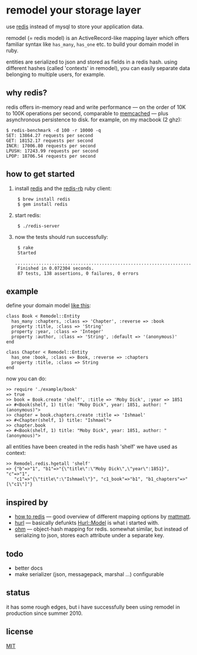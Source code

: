 # remodel your storage layer

use [redis](http://github.com/antirez/redis) instead of mysql to store your application data.

remodel (= redis model) is an ActiveRecord-like mapping layer which offers familiar syntax 
like `has_many`, `has_one` etc. to build your domain model in ruby.

entities are serialized to json and stored as fields in a redis hash. using different hashes
(called 'contexts' in remodel), you can easily separate data belonging to multiple users, 
for example.



## why redis?

redis offers in-memory read and write performance &mdash; on the order of 10K to 100K 
operations per second, comparable to [memcached](http://memcached.org/) &mdash; plus asynchronous
persistence to disk. for example, on my macbook (2 ghz):

	$ redis-benchmark -d 100 -r 10000 -q
	SET: 13864.27 requests per second
	GET: 18152.17 requests per second
	INCR: 17006.80 requests per second
	LPUSH: 17243.99 requests per second
	LPOP: 18706.54 requests per second



## how to get started

1. install [redis](http://github.com/antirez/redis) and the
[redis-rb](http://github.com/ezmobius/redis-rb) ruby client:

		$ brew install redis
		$ gem install redis

2. start redis:

		$ ./redis-server

3. now the tests should run successfully:

		$ rake
		Started
		.......................................................................................
		Finished in 0.072304 seconds.
		87 tests, 138 assertions, 0 failures, 0 errors

## example

define your domain model [like this](http://github.com/tlossen/remodel/blob/master/example/book.rb):

	class Book < Remodel::Entity
	  has_many :chapters, :class => 'Chapter', :reverse => :book
	  property :title, :class => 'String'
	  property :year, :class => 'Integer'
	  property :author, :class => 'String', :default => '(anonymous)'
	end

	class Chapter < Remodel::Entity
	  has_one :book, :class => Book, :reverse => :chapters
	  property :title, :class => String
	end
	
now you can do:

	>> require './example/book'
	=> true
	>> book = Book.create 'shelf', :title => 'Moby Dick', :year => 1851
	=> #<Book(shelf, 1) title: "Moby Dick", year: 1851, author: "(anonymous)"> 
	>> chapter = book.chapters.create :title => 'Ishmael'
	=> #<Chapter(shelf, 1) title: "Ishmael"> 
	>> chapter.book
	=> #<Book(shelf, 1) title: "Moby Dick", year: 1851, author: "(anonymous)"> 

all entities have been created in the redis hash 'shelf' we have used as context:

	>> Remodel.redis.hgetall 'shelf'
	=> {"b"=>"1", "b1"=>"{\"title\":\"Moby Dick\",\"year\":1851}", "c"=>"1", 
	   "c1"=>"{\"title\":\"Ishmael\"}", "c1_book"=>"b1", "b1_chapters"=>"[\"c1\"]"}

## inspired by

* [how to redis](http://www.paperplanes.de/2009/10/30/how_to_redis.html)
&mdash; good overview of different mapping options by [mattmatt](http://github.com/mattmatt).
* [hurl](http://github.com/defunkt/hurl) &mdash; basically
defunkts [Hurl::Model](http://github.com/defunkt/hurl/blob/master/models/model.rb) is what i started with.
* [ohm](http://github.com/soveran/ohm) &mdash; object-hash mapping for redis. 
somewhat similar, but instead of serializing to json, stores each attribute under a separate key.


## todo

* better docs
* make serializer (json, messagepack, marshal ...) configurable


## status

it has some rough edges, but i have successfully been using remodel in production since summer 2010.



## license

[MIT](http://github.com/tlossen/remodel/raw/master/LICENSE)